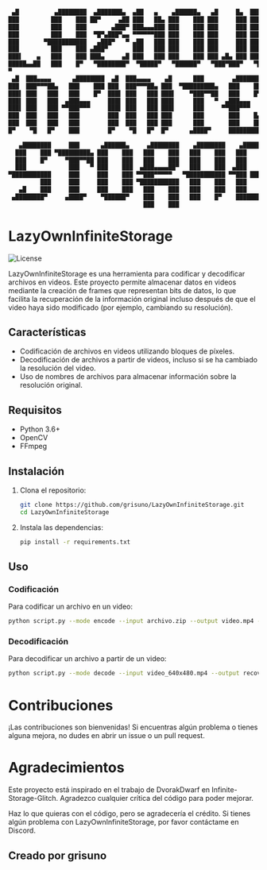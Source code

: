 ```sh
 ▄█          ▄████████  ▄███████▄  ▄██   ▄    ▄██████▄   ▄█     █▄  ███▄▄▄▄             
███         ███    ███ ██▀     ▄██ ███   ██▄ ███    ███ ███     ███ ███▀▀▀██▄           
███         ███    ███       ▄███▀ ███▄▄▄███ ███    ███ ███     ███ ███   ███           
███         ███    ███  ▀█▀▄███▀▄▄ ▀▀▀▀▀▀███ ███    ███ ███     ███ ███   ███           
███       ▀███████████   ▄███▀   ▀ ▄██   ███ ███    ███ ███     ███ ███   ███           
███         ███    ███ ▄███▀       ███   ███ ███    ███ ███     ███ ███   ███           
███▌    ▄   ███    ███ ███▄     ▄█ ███   ███ ███    ███ ███ ▄█▄ ███ ███   ███           
█████▄▄██   ███    █▀   ▀████████▀  ▀█████▀   ▀██████▀   ▀███▀███▀   ▀█   █▀            
▀                                                                                       
 ▄█  ███▄▄▄▄      ▄████████  ▄█  ███▄▄▄▄    ▄█      ███        ▄████████                
███  ███▀▀▀██▄   ███    ███ ███  ███▀▀▀██▄ ███  ▀█████████▄   ███    ███                
███▌ ███   ███   ███    █▀  ███▌ ███   ███ ███▌    ▀███▀▀██   ███    █▀                 
███▌ ███   ███  ▄███▄▄▄     ███▌ ███   ███ ███▌     ███   ▀  ▄███▄▄▄                    
███▌ ███   ███ ▀▀███▀▀▀     ███▌ ███   ███ ███▌     ███     ▀▀███▀▀▀                    
███  ███   ███   ███        ███  ███   ███ ███      ███       ███    █▄                 
███  ███   ███   ███        ███  ███   ███ ███      ███       ███    ███                
█▀    ▀█   █▀    ███        █▀    ▀█   █▀  █▀      ▄████▀     ██████████                
                                                                                        
   ▄████████     ███      ▄██████▄     ▄████████    ▄████████    ▄██████▄     ▄████████ 
  ███    ███ ▀█████████▄ ███    ███   ███    ███   ███    ███   ███    ███   ███    ███ 
  ███    █▀     ▀███▀▀██ ███    ███   ███    ███   ███    ███   ███    █▀    ███    █▀  
  ███            ███   ▀ ███    ███  ▄███▄▄▄▄██▀   ███    ███  ▄███         ▄███▄▄▄     
▀███████████     ███     ███    ███ ▀▀███▀▀▀▀▀   ▀███████████ ▀▀███ ████▄  ▀▀███▀▀▀     
         ███     ███     ███    ███ ▀███████████   ███    ███   ███    ███   ███    █▄  
   ▄█    ███     ███     ███    ███   ███    ███   ███    ███   ███    ███   ███    ███ 
 ▄████████▀     ▄████▀    ▀██████▀    ███    ███   ███    █▀    ████████▀    ██████████ 
                                      ███    ███                                        
```

# LazyOwnInfiniteStorage

![License](https://img.shields.io/github/license/grisuno/LazyOwn?style=flat-square)



LazyOwnInfiniteStorage es una herramienta para codificar y decodificar archivos en videos. Este proyecto permite almacenar datos en videos mediante la creación de frames que representan bits de datos, lo que facilita la recuperación de la información original incluso después de que el video haya sido modificado (por ejemplo, cambiando su resolución).

## Características

- Codificación de archivos en videos utilizando bloques de píxeles.
- Decodificación de archivos a partir de videos, incluso si se ha cambiado la resolución del video.
- Uso de nombres de archivos para almacenar información sobre la resolución original.

## Requisitos

- Python 3.6+
- OpenCV
- FFmpeg

## Instalación

1. Clona el repositorio:

    ```sh
    git clone https://github.com/grisuno/LazyOwnInfiniteStorage.git
    cd LazyOwnInfiniteStorage
    ```

2. Instala las dependencias:

    ```sh
    pip install -r requirements.txt
    ```

## Uso

### Codificación

Para codificar un archivo en un video:

```sh
python script.py --mode encode --input archivo.zip --output video.mp4 --frame_size 640 480 --fps 30 --block_size 4
```

### Decodificación
Para decodificar un archivo a partir de un video:

```sh
python script.py --mode decode --input video_640x480.mp4 --output recoveredfile.zip --block_size 4
```

# Contribuciones
¡Las contribuciones son bienvenidas! Si encuentras algún problema o tienes alguna mejora, no dudes en abrir un issue o un pull request.

# Agradecimientos
Este proyecto está inspirado en el trabajo de DvorakDwarf en Infinite-Storage-Glitch. Agradezco cualquier crítica del código para poder mejorar.

Haz lo que quieras con el código, pero se agradecería el crédito. Si tienes algún problema con LazyOwnInfiniteStorage, por favor contáctame en Discord.

## Creado por grisuno
